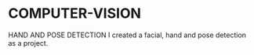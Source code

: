 # COMPUTER-VISION
HAND AND POSE DETECTION
I created a facial, hand and pose detection as a project.

